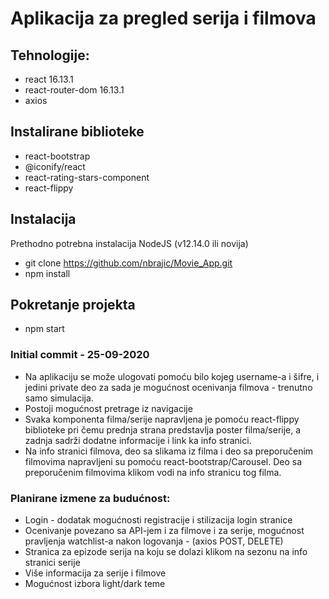 # Aplikacija za pregled serija i filmova

## Tehnologije:

- react 16.13.1
- react-router-dom 16.13.1
- axios

## Instalirane biblioteke

- react-bootstrap
- @iconify/react
- react-rating-stars-component
- react-flippy

## Instalacija

Prethodno potrebna instalacija NodeJS (v12.14.0 ili novija)

- git clone https://github.com/nbrajic/Movie_App.git
- npm install

## Pokretanje projekta

- npm start

### Initial commit - 25-09-2020 

- Na aplikaciju se može ulogovati pomoću bilo kojeg username-a i šifre, i jedini private deo za sada je mogućnost ocenivanja filmova - trenutno samo simulacija.
- Postoji mogućnost pretrage iz navigacije
- Svaka komponenta filma/serije napravljena je pomoću react-flippy biblioteke pri čemu prednja strana predstavlja poster filma/serije, a zadnja sadrži dodatne informacije i link ka info stranici. 
- Na info stranici filmova, deo sa slikama iz filma i deo sa preporučenim filmovima napravljeni su pomoću react-bootstrap/Carousel. Deo sa preporučenim filmovima klikom vodi na info stranicu tog filma.

### Planirane izmene za budućnost:

- Login - dodatak mogućnosti registracije i stilizacija login stranice
- Ocenivanje povezano sa API-jem i za filmove i za serije, mogućnost pravljenja watchlist-a nakon logovanja - (axios POST, DELETE)
- Stranica za epizode serija na koju se dolazi klikom na sezonu na info stranici serije
- Više informacija za serije i filmove
- Mogućnost izbora light/dark teme
